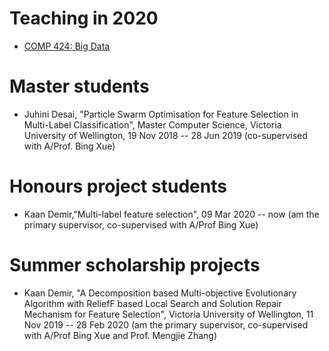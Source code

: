 # Teaching in 2020
- [COMP 424: Big Data](https://ecs.wgtn.ac.nz/Courses/COMP424_2020T1/)

# Master students
- Juhini Desai, "Particle Swarm Optimisation for Feature Selection in Multi-Label Classification", Master Computer Science, Victoria University of Wellington, 19 Nov 2018 -- 28 Jun 2019 (co-supervised with A/Prof. Bing Xue)

# Honours project students
- Kaan Demir,"Multi-label feature selection", 09 Mar 2020 -- now (am the primary supervisor, co-supervised with A/Prof Bing Xue)

# Summer scholarship projects
- Kaan Demir, "A Decomposition based Multi-objective Evolutionary Algorithm with ReliefF based Local Search and Solution Repair Mechanism for Feature Selection", Victoria University of Wellington, 11 Nov 2019 -- 28 Feb 2020 (am the primary supervisor, co-supervised with A/Prof Bing Xue and Prof. Mengjie Zhang)
